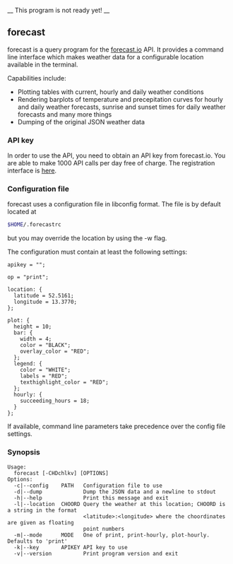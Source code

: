 __ This program is not ready yet! __

## forecast

forecast is a query program for the [forecast.io](https://forecast.io)
API. It provides a command line interface which makes weather data for a
configurable location available in the terminal.

Capabilities include:

* Plotting tables with current, hourly and daily weather conditions
* Rendering barplots of temperature and precepitation curves for hourly
  and daily weather forecasts, sunrise and sunset times for daily
  weather forecasts and many more things
* Dumping of the original JSON weather data

### API key

In order to use the API, you need to obtain an API key from forecast.io.
You are able to make 1000 API calls per day free of charge. The
registration interface is [here](https://developer.forecast.io/).

### Configuration file

forecast uses a configuration file in libconfig format. The file is by
default located at
```sh
$HOME/.forecastrc
```
but you may override the location by using the -w flag.

The configuration must contain at least the following settings:

```config
apikey = "";

op = "print";

location: {
  latitude = 52.5161;
  longitude = 13.3770;
};

plot: {
  height = 10;
  bar: {
    width = 4;
    color = "BLACK";
    overlay_color = "RED";
  };
  legend: {
    color = "WHITE";
    labels = "RED";
    texthighlight_color = "RED";
  };
  hourly: {
    succeeding_hours = 18;
  }
};
```

If available, command line parameters take precedence over the config
file settings.

### Synopsis

```
Usage:
  forecast [-CHDchlkv] [OPTIONS]
Options:
  -c|--config    PATH   Configuration file to use
  -d|--dump             Dump the JSON data and a newline to stdout
  -h|--help             Print this message and exit
  -l|--location  CHOORD Query the weather at this location; CHOORD is a string in the format
                        <latitude>:<longitude> where the choordinates are given as floating
                        point numbers
  -m|--mode      MODE   One of print, print-hourly, plot-hourly. Defaults to 'print'
  -k|--key       APIKEY API key to use
  -v|--version          Print program version and exit
```
